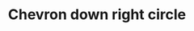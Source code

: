 ---
title: Chevron down right circle
tags:
icon: chevron-down-right-circle
svg: '<svg xmlns="http://www.w3.org/2000/svg" width="24" height="24" fill="none" viewBox="0 0 24 24" stroke-width="1.5" stroke-linecap="round" stroke-linejoin="round" stroke="currentColor"><circle cx="12" cy="12" r="9"/><path d="M14.182 9.232v4.95h-4.95"/></svg>'
---
